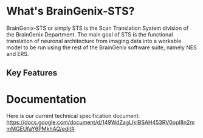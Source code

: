 
# What's BrainGenix-STS?

BrainGenix-STS or simply STS is the Scan Translation System division of the BrainGenix Department. The main goal of STS is the functional translation of neuronal architecture from imaging data into a workable model to be run using the rest of the BrainGenix software suite, namely NES and ERS.

## Key Features



# Documentation

Here is our current technical specification document: https://docs.google.com/document/d/149WdZagLIkIBSAH453RV0ppl8n2mmMGEUfaY6PMkhAQ/edit#
